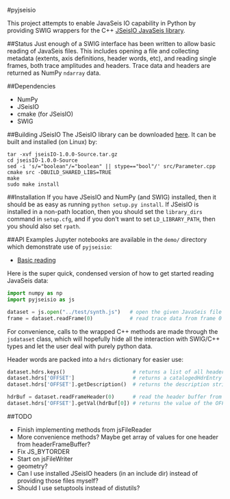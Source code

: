 #pyjseisio

This project attempts to enable JavaSeis IO capability in Python by providing SWIG wrappers for the C++ [JSeisIO JavaSeis library](http://jseisio.com/). 

##Status
Just enough of a SWIG interface has been written to allow basic reading of JavaSeis files. This includes opening a file and collecting metadata (extents, axis definitions, header words, etc), and reading single frames, both trace amplitudes and headers. Trace data and headers are returned as NumPy `ndarray` data.

##Dependencies
* NumPy
* JSeisIO
* cmake (for JSeisIO)
* SWIG

##Building JSeisIO
The JSeisIO library can be downloaded [here](http://jseisio.com/index.php/download). It can be built and installed (on Linux) by:
```
tar -xvf jseisIO-1.0.0-Source.tar.gz
cd jseisIO-1.0.0-Source
sed -i 's/="boolean"/="boolean" || stype=="bool"/' src/Parameter.cpp
cmake src -DBUILD_SHARED_LIBS=TRUE
make
sudo make install
```

##Installation
If you have JSeisIO and NumPy (and SWIG) installed, then it should be as easy as running `python setup.py install`. If JSeisIO is installed in a non-path location, then you should set the `library_dirs` command in `setup.cfg`, and if you don't want to set `LD_LIBRARY_PATH`, then you should also set `rpath`.

##API Examples
Jupyter notebooks are available in the `demo/` directory which demonstrate use of `pyjseisio`:
* [Basic reading](./demo/basic.ipynb)

Here is the super quick, condensed version of how to get started reading JavaSeis data:
```python
import numpy as np
import pyjseisio as js

dataset = js.open("../test/synth.js")   # open the given JavaSeis file for reading
frame = dataset.readFrame(0)            # read trace data from frame 0
```

For convenience, calls to the wrapped C++ methods are made through the `jsdataset` class, which will hopefully hide all the interaction with SWIG/C++ types and let the user deal with purely python data.

Header words are packed into a `hdrs` dictionary for easier use:

```python
dataset.hdrs.keys()                      # returns a list of all header names
dataset.hdrs['OFFSET']                   # returns a catalogedHdrEntry object for the header OFFSET
dataset.hdrs['OFFSET'].getDescription()  # returns the description string for the header OFFSET

hdrBuf = dataset.readFrameHeader(0)      # read the header buffer from frame 0
dataset.hdrs['OFFSET'].getVal(hdrBuf[0]) # returns the value of the OFFSET header for trace 0
```

##TODO
* Finish implementing methods from jsFileReader
* More convenience methods? Maybe get array of values for one header from headerFrameBuffer?
* Fix JS_BYTORDER
* Start on jsFileWriter
* geometry?
* Can I use installed JSeisIO headers (in an include dir) instead of providing those files myself?
* Should I use setuptools instead of distutils?
